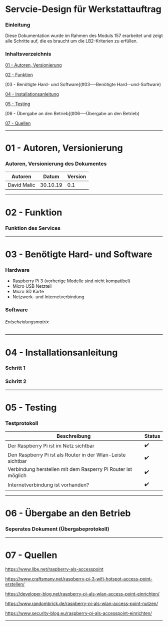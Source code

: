 Servcie-Design für Werkstattauftrag
======


### Einleitung
Diese Dokumentation wurde im Rahmen des Moduls 157 erarbeitet und zeigt alle Schritte auf, die es braucht um die LB2-Kriterien zu erfüllen.

### Inhaltsverzeichnis

[01 - Autoren, Versionierung](#01---Autoren,-Versionierung)

[02 - Funktion](#Funktion) 
 
[03 - Benötigte Hard- und Software](#03---Benötigte Hard--und-Software)
   
[04 - Installationsanleitung](#04---Installationsanleitung)

[05 - Testing](*05---Testing)

[06 - Übergabe an den Betrieb](#06---Übergabe an den Betrieb)
 
[07 - Quellen](#07---Quellen)


  
___

01 - Autoren, Versionierung
======

### Autoren, Versionierung des Dokumentes 

| Autoren      | Datum    | Version  |                                
| -------------|----------|----------|
| David Malic  | 30.10.19 |   0.1    |
___

02 - Funktion 
======

### Funktion des Services

___

03 - Benötigte Hard- und Software
======

### Hardware
-   Raspberry Pi 3 (vorherige Modelle sind nicht kompatibel)
-   Micro USB Netzteil 
-   Micro SD Karte 
-   Netzwerk- und Internetverbindung

### Software

###### Entscheidungsmatrix

___

04 - Installationsanleitung
======

### Schritt 1

### Schritt 2

___

05 - Testing
======

### Testprotokoll  

| Beschreibung     | Status |                               
| -------------|----------|
| Der Raspberry Pi ist im Netz sichtbar  | :heavy_check_mark: |        
| Den Raspberry Pi ist als Router in der Wlan-Leiste sichtbar  | :heavy_check_mark: |		     
| Verbindung herstellen mit dem Rasperry Pi Router ist möglich  | :heavy_check_mark: |                                      
| Internetverbindung ist vorhanden? | :heavy_check_mark: |          
___

06 - Übergabe an den Betrieb
======

### Seperates Dokument (Übergabeprotokoll)



___

07 - Quellen
======

https://www.libe.net/raspberry-als-accesspoint

https://www.craftsmany.net/raspberry-pi-3-wifi-hotspot-access-point-erstellen/

https://developer-blog.net/raspberry-pi-als-wlan-access-point-einrichten/

https://www.randombrick.de/raspberry-pi-als-wlan-access-point-nutzen/

https://www.security-blog.eu/raspberry-pi-als-accesspoint-einrichten/

___
 
